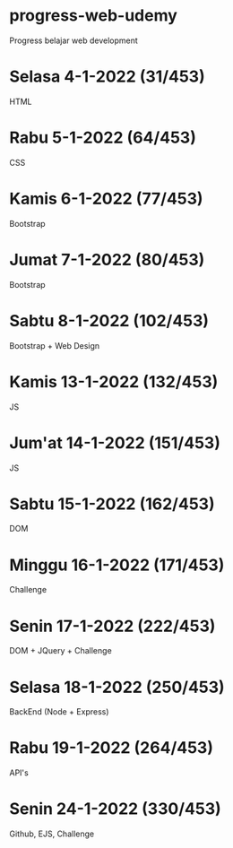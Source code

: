 # progress-web-udemy
Progress belajar web development

# Selasa 4-1-2022 (31/453)
HTML
# Rabu 5-1-2022 (64/453)
CSS
# Kamis 6-1-2022 (77/453)
Bootstrap
# Jumat 7-1-2022 (80/453)
Bootstrap
# Sabtu 8-1-2022 (102/453)
Bootstrap + Web Design
# Kamis 13-1-2022 (132/453)
JS
# Jum'at 14-1-2022 (151/453)
JS
# Sabtu 15-1-2022 (162/453)
DOM
# Minggu 16-1-2022 (171/453)
Challenge
# Senin 17-1-2022 (222/453)
DOM + JQuery + Challenge
# Selasa 18-1-2022 (250/453)
BackEnd (Node + Express)
# Rabu 19-1-2022 (264/453)
API's
# Senin 24-1-2022 (330/453)
Github, EJS, Challenge
